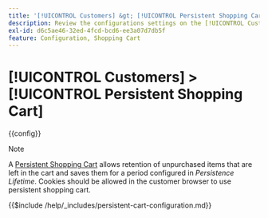 ```yaml
---
title: '[!UICONTROL Customers] &gt; [!UICONTROL Persistent Shopping Cart]'
description: Review the configurations settings on the [!UICONTROL Customers] &gt; [!UICONTROL Persistent Shopping Cart] page of the Commerce Admin.
exl-id: d6c5ae46-32ed-4fcd-bcd6-ee3a07d7db5f
feature: Configuration, Shopping Cart
---
```

# [!UICONTROL Customers] > [!UICONTROL Persistent Shopping Cart]

{{config}}

>[!NOTE]
>
>A [Persistent Shopping Cart](../../stores-purchase/cart-persistent.md) allows retention of unpurchased items that are left in the cart and saves them for a period configured in _Persistence Lifetime_. Cookies should be allowed in the customer browser to use persistent shopping cart.


{{$include /help/_includes/persistent-cart-configuration.md}}
